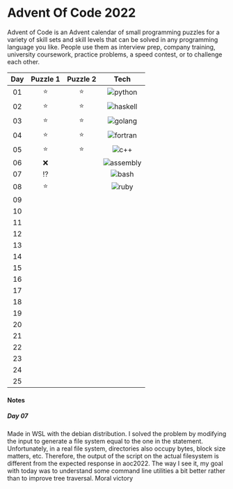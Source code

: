 # Advent Of Code 2022

Advent of Code is an Advent calendar of small programming puzzles for a variety of skill sets and skill levels that can be solved in any programming language you like. People use them as interview prep, company training, university coursework, practice problems, a speed contest, or to challenge each other.

| Day |   Puzzle 1    | Puzzle 2 |                                             Tech                                             |
| :-: | :-----------: | :------: | :------------------------------------------------------------------------------------------: |
| 01  |    :star:     |  :star:  | ![python](https://img.shields.io/badge/Python-3776AB?style=flat&logo=python&logoColor=white) |
| 02  |    :star:     |  :star:  |       ![haskell](https://img.shields.io/badge/-Haskell-884a84?style=flat&logo=haskell)       |
| 03  |    :star:     |  :star:  |           ![golang](https://img.shields.io/badge/-Golang-white?style=flat&logo=Go)           |
| 04  |    :star:     |  :star:  |       ![fortran](https://img.shields.io/badge/-Fortran-purple?style=flat&logo=Fortran)       |
| 05  |    :star:     |  :star:  |           ![c++](https://img.shields.io/badge/-C++-005494?style=flat&logo=c%2B%2B)           |
| 06  |      :x:      |          |  ![assembly](https://img.shields.io/badge/-Assembly%20x86-5e2900?style=flat&logo=pastebin)   |
| 07  | :interrobang: |          |       ![bash](https://img.shields.io/badge/-GNU%20Bash-black?style=flat&logo=GNUBash)        |
| 08  |    :star:     |          |           ![ruby](https://img.shields.io/badge/-Ruby-CC342D?style=flat&logo=Ruby)            |
| 09  |               |          |                                                                                              |
| 10  |               |          |                                                                                              |
| 11  |               |          |                                                                                              |
| 12  |               |          |                                                                                              |
| 13  |               |          |                                                                                              |
| 14  |               |          |                                                                                              |
| 15  |               |          |                                                                                              |
| 16  |               |          |                                                                                              |
| 17  |               |          |                                                                                              |
| 18  |               |          |                                                                                              |
| 19  |               |          |                                                                                              |
| 20  |               |          |                                                                                              |
| 21  |               |          |                                                                                              |
| 22  |               |          |                                                                                              |
| 23  |               |          |                                                                                              |
| 24  |               |          |                                                                                              |
| 25  |               |          |                                                                                              |

#### Notes

##### Day 07

Made in WSL with the debian distribution. I solved the problem by modifying the input to generate a file system equal to the one in the statement. Unfortunately, in a real file system, directories also occupy bytes, block size matters, etc. Therefore, the output of the script on the actual filesystem is different from the expected response in aoc2022. The way I see it, my goal with today was to understand some command line utilities a bit better rather than to improve tree traversal. Moral victory
